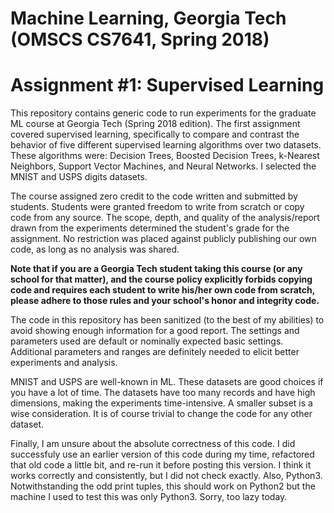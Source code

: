 # Machine Learning, Georgia Tech (OMSCS CS7641, Spring 2018)
# Assignment #1: Supervised Learning

This repository contains generic code to run experiments for the graduate ML course at Georgia Tech (Spring 2018 edition).  The first assignment covered supervised learning, specifically to compare and contrast the behavior of five different supervised learning algorithms over two datasets.  These algorithms were: Decision Trees, Boosted Decision Trees, k-Nearest Neighbors, Support Vector Machines, and Neural Networks.  I selected the MNIST and USPS digits datasets.

The course assigned zero credit to the code written and submitted by students.  Students were granted freedom to write from scratch or copy code from any source.  The scope, depth, and quality of the analysis/report drawn from the experiments determined the student's grade for the assignment.  No restriction was placed against publicly publishing our own code, as long as no analysis was shared.

**Note that if you are a Georgia Tech student taking this course (or any school for that matter), and the course policy explicitly forbids copying code and requires each student to write his/her own code from scratch, please adhere to those rules and your school's honor and integrity code.**

The code in this repository has been sanitized (to the best of my abilities) to avoid showing enough information for a good report.  The settings and parameters used are default or nominally expected basic settings.  Additional parameters and ranges are definitely needed to elicit better experiments and analysis.

MNIST and USPS are well-known in ML.  These datasets are good choices if you have a lot of time.  The datasets have too many records and have high dimensions, making the experiments time-intensive.  A smaller subset is a wise consideration.  It is of course trivial to change the code for any other dataset.

Finally, I am unsure about the absolute correctness of this code.  I did successfuly use an earlier version of this code during my time, refactored that old code a little bit, and re-run it before posting this version.  I think it works correctly and consistently, but I did not check exactly.  Also, Python3.  Notwithstanding the odd print tuples, this should work on Python2 but the machine I used to test this was only Python3.  Sorry, too lazy today.
